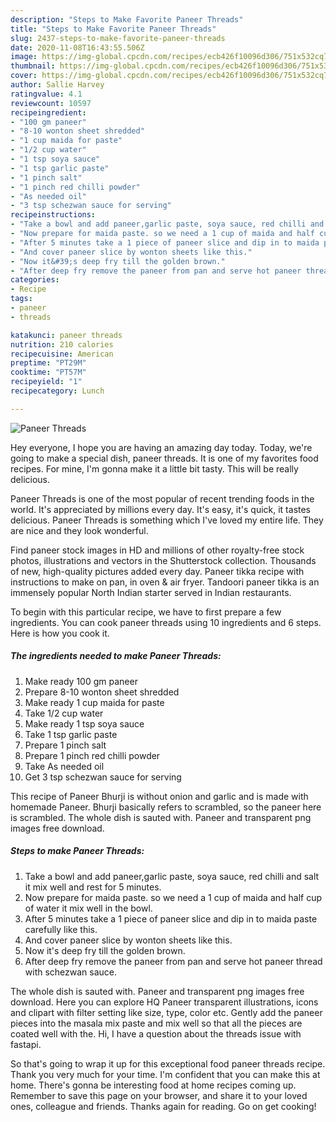```yaml
---
description: "Steps to Make Favorite Paneer Threads"
title: "Steps to Make Favorite Paneer Threads"
slug: 2437-steps-to-make-favorite-paneer-threads
date: 2020-11-08T16:43:55.506Z
image: https://img-global.cpcdn.com/recipes/ecb426f10096d306/751x532cq70/paneer-threads-recipe-main-photo.jpg
thumbnail: https://img-global.cpcdn.com/recipes/ecb426f10096d306/751x532cq70/paneer-threads-recipe-main-photo.jpg
cover: https://img-global.cpcdn.com/recipes/ecb426f10096d306/751x532cq70/paneer-threads-recipe-main-photo.jpg
author: Sallie Harvey
ratingvalue: 4.1
reviewcount: 10597
recipeingredient:
- "100 gm paneer"
- "8-10 wonton sheet shredded"
- "1 cup maida for paste"
- "1/2 cup water"
- "1 tsp soya sauce"
- "1 tsp garlic paste"
- "1 pinch salt"
- "1 pinch red chilli powder"
- "As needed oil"
- "3 tsp schezwan sauce for serving"
recipeinstructions:
- "Take a bowl and add paneer,garlic paste, soya sauce, red chilli and salt it mix well and rest for 5 minutes."
- "Now prepare for maida paste. so we need a 1 cup of maida and half cup of water it mix well in the bowl."
- "After 5 minutes take a 1 piece of paneer slice and dip in to maida paste carefully like this."
- "And cover paneer slice by wonton sheets like this."
- "Now it&#39;s deep fry till the golden brown."
- "After deep fry remove the paneer from pan and serve hot paneer thread with schezwan sauce."
categories:
- Recipe
tags:
- paneer
- threads

katakunci: paneer threads 
nutrition: 210 calories
recipecuisine: American
preptime: "PT29M"
cooktime: "PT57M"
recipeyield: "1"
recipecategory: Lunch

---
```



![Paneer Threads](https://img-global.cpcdn.com/recipes/ecb426f10096d306/751x532cq70/paneer-threads-recipe-main-photo.jpg)

Hey everyone, I hope you are having an amazing day today. Today, we're going to make a special dish, paneer threads. It is one of my favorites food recipes. For mine, I'm gonna make it a little bit tasty. This will be really delicious.

Paneer Threads is one of the most popular of recent trending foods in the world. It's appreciated by millions every day. It's easy, it's quick, it tastes delicious. Paneer Threads is something which I've loved my entire life. They are nice and they look wonderful.

Find paneer stock images in HD and millions of other royalty-free stock photos, illustrations and vectors in the Shutterstock collection. Thousands of new, high-quality pictures added every day. Paneer tikka recipe with instructions to make on pan, in oven &amp; air fryer. Tandoori paneer tikka is an immensely popular North Indian starter served in Indian restaurants.


To begin with this particular recipe, we have to first prepare a few ingredients. You can cook paneer threads using 10 ingredients and 6 steps. Here is how you cook it.

<!--inarticleads1-->

##### The ingredients needed to make Paneer Threads:

1. Make ready 100 gm paneer
1. Prepare 8-10 wonton sheet shredded
1. Make ready 1 cup maida for paste
1. Take 1/2 cup water
1. Make ready 1 tsp soya sauce
1. Take 1 tsp garlic paste
1. Prepare 1 pinch salt
1. Prepare 1 pinch red chilli powder
1. Take As needed oil
1. Get 3 tsp schezwan sauce for serving


This recipe of Paneer Bhurji is without onion and garlic and is made with homemade Paneer. Bhurji basically refers to scrambled, so the paneer here is scrambled. The whole dish is sauted with. Paneer and transparent png images free download. 

<!--inarticleads2-->

##### Steps to make Paneer Threads:

1. Take a bowl and add paneer,garlic paste, soya sauce, red chilli and salt it mix well and rest for 5 minutes.
1. Now prepare for maida paste. so we need a 1 cup of maida and half cup of water it mix well in the bowl.
1. After 5 minutes take a 1 piece of paneer slice and dip in to maida paste carefully like this.
1. And cover paneer slice by wonton sheets like this.
1. Now it&#39;s deep fry till the golden brown.
1. After deep fry remove the paneer from pan and serve hot paneer thread with schezwan sauce.


The whole dish is sauted with. Paneer and transparent png images free download. Here you can explore HQ Paneer transparent illustrations, icons and clipart with filter setting like size, type, color etc. Gently add the paneer pieces into the masala mix paste and mix well so that all the pieces are coated well with the. Hi, I have a question about the threads issue with fastapi. 

So that's going to wrap it up for this exceptional food paneer threads recipe. Thank you very much for your time. I'm confident that you can make this at home. There's gonna be interesting food at home recipes coming up. Remember to save this page on your browser, and share it to your loved ones, colleague and friends. Thanks again for reading. Go on get cooking!

